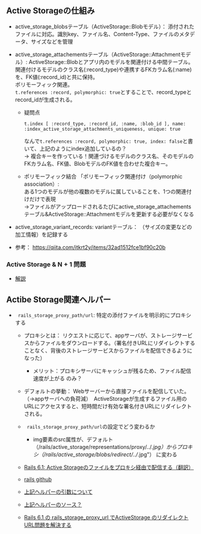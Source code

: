 ## Active Storageの仕組み

- active_storage_blobsテーブル（ActiveStorage::Blobモデル）： 
  添付されたファイルに対応。識別key、ファイル名、Content-Type、ファイルのメタデータ、サイズなどを管理

- active_storage_attachementsテーブル（ActiveStorage::Attachmentモデル）: 
  ActiveStorage::Blobとアプリ内のモデルを関連付ける中間テーブル。  
  関連付けるモデルのクラス名(:record_type)や連携するFKカラム名(:name)を、FK値(:record_id)と共に保持。  
  ポリモーフィック関連。  
  `t.references :record, polymorphic: true`とすることで、record_typeとrecord_idが生成される。

  - 疑問点
    ```
    t.index [ :record_type, :record_id, :name, :blob_id ], name: :index_active_storage_attachments_uniqueness, unique: true
    ```

    なんで`t.references :record, polymorphic: true, index: false`と書いて、上記のようにindex追加しているの？  
    → 複合キーを作っている！関連づけるモデルのクラス名、そのモデルのFKカラム名、FK値、BlobモデルのFK値を合わせた複合キー。

  - ポリモーフィック結合
  	「ポリモーフィック関連付け（polymorphic association）:  
	  ある1つのモデルが他の複数のモデルに属していることを、1つの関連付けだけで表現  
	  →ファイルがアップロードされるたびにactive_storage_attachementsテーブル&ActiveStorage::Attachmentモデルを更新する必要がなくなる  


- active_storage_variant_records: variantテーブル：
  （サイズの変更などの加工情報）を記録する

- 参考：
https://qiita.com/itkrt2y/items/32ad1512fce1bf90c20b

### Active Storage & N + 1 問題
- [解説](https://blog.saeloun.com/2020/03/06/eagerload-active-storage-models.html)

## Actibe Storage関連ヘルパー
- ` rails_storage_proxy_path/url`: 特定の添付ファイルを明示的にプロキシする
  - プロキシとは： リクエストに応じて、appサーバが、ストレージサービスからファイルをダウンロードする。（署名付きURLにリダイレクトすることなく、背後のストレージサービスからファイルを配信できるようになった）
    - メリット：プロキシサーバにキャッシュが残るため、ファイル配信速度が上がる のみ？
    
  - デフォルトの挙動： Webサーバーから直接ファイルを配信していた。（→appサーバへの負荷減）　ActiveStorageが生成するファイル用のURLにアクセスすると、短時間だけ有効な署名付きURLにリダイレクトされる。
  - ` rails_storage_proxy_path/url`の設定でどう変わるか
    - img要素のsrc属性が、デフォルト（/rails/active_storage/representations/proxy/../*.jpg）からプロキシ（/rails/active_storage/blobs/redirect/../*.jpg"） に変わる	
  - [Rails 6.1: Active Storageのファイルをプロキシ経由で配信する（翻訳）](https://techracho.bpsinc.jp/hachi8833/2021_07_30/110040)
  - [rails github](https://github.com/rails/rails/pull/34477/files#diff-6d57479f3b0a37809da807fc49880b7edcd1067f64f0df24fef8bfdee3ee332eR113)
  - [上記ヘルパーの引数について](https://stackoverflow.com/questions/69481547/rails-activestorage-how-to-get-variant-url-when-in-proxy-mode)
  - [上記ヘルパーのソース？](https://github.com/rails/rails/blob/9b138decf5c9409ded5519ef2c1494d53d5a020a/actionpack/lib/action_dispatch/routing/route_set.rb#L632)
  - [Rails 6.1 の rails_storage_proxy_url でActiveStorage のリダイレクトURL問題を解決する](https://blog.takeyuweb.co.jp/entry/2021/01/21/000000)
